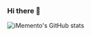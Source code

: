 ### Hi there 👋

![iMemento's GitHub stats](https://github-readme-stats.vercel.app/api?username=iMemento&show_icons=true&theme=radical)

